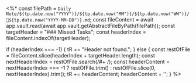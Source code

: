 <%*
const filePath = `Daily Note/${tp.date.now("YYYY")}/${tp.date.now("MM")}/${tp.date.now("WW")}/📒${tp.date.now("YYYY-MM-DD")}.md`;
const fileContent = await app.vault.read(await app.vault.getAbstractFileByPath(filePath));
const targetHeader = "### Missed Tasks";
const headerIndex = fileContent.indexOf(targetHeader);

if (headerIndex === -1) {
    tR += "Header not found.";
} else {
    const restOfFile = fileContent.slice(headerIndex + targetHeader.length);
    const nextHeaderIndex = restOfFile.search(/#+ /);
    const headerContent = nextHeaderIndex === -1 ? restOfFile.trim() : restOfFile.slice(0, nextHeaderIndex).trim();
    tR += headerContent;
    headerContent = '';
}
%>
